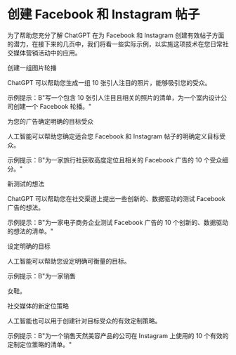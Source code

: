 # 创建 Facebook 和 Instagram 帖子

为了帮助您充分了解 ChatGPT 在为 Facebook 和 Instagram 创建有效帖子方面的潜力，在接下来的几页中，我们将看一些实际示例，以实施这项技术在您日常社交媒体营销活动中的应用。

创建一组图片轮播

ChatGPT 可以帮助您生成一组 10 张引人注目的照片，能够吸引您的受众。

示例提示：B"写一个包含 10 张引人注目且相关的照片的清单，为一个室内设计公司创建一个 Facebook 轮播。"

为您的广告确定明确的目标受众

人工智能可以帮助您确定适合您 Facebook 和 Instagram 帖子的明确定义目标受众。

示例提示：B"为一家旅行社获取高度定位且相关的 Facebook 广告的 10 个受众细分。"

新测试的想法

ChatGPT 可以帮助您在社交渠道上提出一些创新的、数据驱动的测试 Facebook 广告的想法。

示例提示：B"为一家电子商务企业测试 Facebook 广告的 10 个创新的、数据驱动的想法的清单。"

设定明确的目标

人工智能可以帮助您设定明确可衡量的目标。

示例提示：B"为一家销售

女鞋。

社交媒体的新定位策略

人工智能也可以用于创建针对目标受众的有效定制策略。

示例提示：B"为一个销售天然美容产品的公司在 Instagram 上使用的 10 个有效的定制定位策略的清单。"
